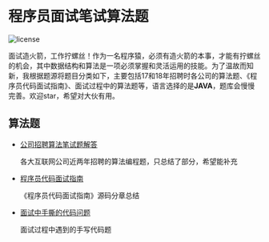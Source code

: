 # 程序员面试笔试算法题

![license](https://img.shields.io/github/license/mashape/apistatus.svg)

面试造火箭，工作拧螺丝！作为一名程序猿，必须有造火箭的本事，才能有拧螺丝的机会，其中数据结构和算法是一项必须掌握和灵活运用的技能。为了温故而知新，我根据题源将题目分类如下，主要包括17和18年招聘时各公司的算法题、《程序员代码面试指南》、面试过程中的算法题等，语言选择的是**JAVA**，题库会慢慢完善。欢迎star，希望对大伙有用。

## 算法题

- [公司招聘算法笔试题解答](https://github.com/LyricYang/Internet-Recruiting-Algorithm-Problems/blob/master/InternetRecruitingAlgorithmProblems/Readme.md)

  各大互联网公司近两年招聘的算法编程题，只总结了部分，希望能补充

- [程序员代码面试指南](https://github.com/LyricYang/Internet-Recruiting-Algorithm-Problems/blob/master/CodeInterviewGuide/README.md)

  《程序员代码面试指南》源码分章总结

- [面试中手撕的代码问题](https://github.com/LyricYang/Internet-Recruiting-Algorithm-Problems/blob/master/INTERVIEW/Interview.md)

  面试过程中遇到的手写代码题


